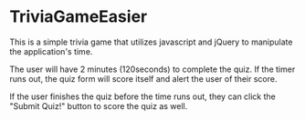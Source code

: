 # TriviaGameEasier

This is a simple trivia game that utilizes javascript and jQuery to manipulate the application's time.

The user will have 2 minutes (120seconds) to complete the quiz. If the timer runs out, the quiz form will score itself and alert the user of their score. 

If the user finishes the quiz before the time runs out, they can click the "Submit Quiz!" button to score the quiz as well.